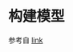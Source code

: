 # 构建模型

参考自 [link](https://github.com/lyhue1991/eat_pytorch_in_20_days/blob/master/6-1%2C%E6%9E%84%E5%BB%BA%E6%A8%A1%E5%9E%8B%E7%9A%843%E7%A7%8D%E6%96%B9%E6%B3%95.md)



